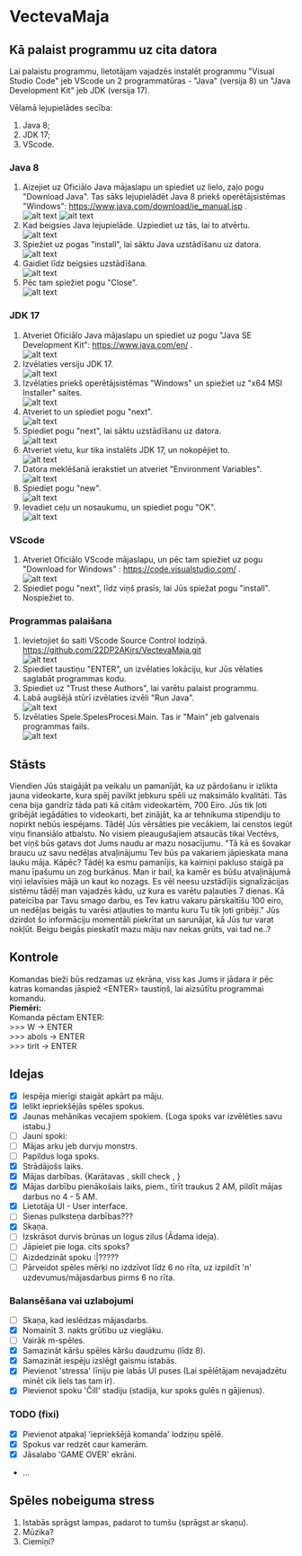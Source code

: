 # VectevaMaja

## Kā palaist programmu uz cita datora

Lai palaistu programmu, lietotājam vajadzēs instalēt programmu "Visual Studio Code" jeb VScode un 2 programmatūras - "Java" (versija 8) un "Java Development Kit" jeb JDK (versija 17).

Vēlamā lejupielādes secība:
1. Java 8;
2. JDK 17;
3. VScode.

### Java 8
1. Aizejiet uz Oficiālo Java mājaslapu un spiediet uz lielo, zaļo pogu "Download Java". Tas sāks lejupielādēt Java 8 priekš operētājsistēmas "Windows": https://www.java.com/download/ie_manual.jsp . <br> 
![alt text](Citifaili/image-2.png)
![alt text](Citifaili/image-1.png)
2. Kad beigsies Java lejupielāde. Uzpiediet uz tās, lai to atvērtu. <br> 
![alt text](Citifaili/image-3.png)
3. Spiežiet uz pogas "install", lai sāktu Java uzstādīšanu uz datora. <br>
![alt text](Citifaili/image-4.png)
4. Gaidiet līdz beigsies uzstādīšana. <br>
![alt text](Citifaili/image-5.png)
5. Pēc tam spiežiet pogu "Close". <br>
![alt text](Citifaili/image-6.png)

### JDK 17
1. Atveriet Oficiālo Java mājaslapu un spiediet uz pogu "Java SE Development Kit": https://www.java.com/en/ . <br>
![alt text](Citifaili/image-7.png)
2. Izvēlaties versiju JDK 17. <br>
![alt text](Citifaili/image-8.png)
3. Izvēlaties priekš operētājsistēmas "Windows" un spiežiet uz "x64 MSI Installer" saites. <br>
![alt text](Citifaili/image-9.png)
4. Atveriet to un spiediet pogu "next". <br>
![alt text](Citifaili/image-10.png)
5. Spiediet pogu "next", lai sāktu uzstādīšanu uz datora. <br>
![alt text](Citifaili/image-11.png)
6. Atveriet vietu, kur tika instalēts JDK 17, un nokopējiet to. <br>
![alt text](Citifaili/image-12.png)
7. Datora meklēšanā ierakstiet un atveriet "Environment Variables". <br>
![alt text](Citifaili/image-13.png)
8. Spiediet pogu "new". <br>
![alt text](Citifaili/image-14.png)
9. Ievadiet ceļu un nosaukumu, un spiediet pogu "OK". <br>
![alt text](Citifaili/image-15.png)

### VScode
1. Atveriet Oficiālo VScode mājaslapu, un pēc tam spiežiet uz pogu "Download for Windows" : https://code.visualstudio.com/ . <br>
![alt text](Citifaili/image-16.png)
2. Spiediet pogu "next", līdz viņš prasīs, lai Jūs spiežat pogu "install". Nospiežiet to. <br>

### Programmas palaišana
1. Ievietojiet šo saiti VScode Source Control lodziņā. https://github.com/22DP2AKirs/VectevaMaja.git <br>
![alt text](Citifaili/image-17.png)
2. Spiediet taustiņu "ENTER", un izvēlaties lokāciju, kur Jūs vēlaties saglabāt programmas kodu. <br>
3. Spiediet uz "Trust these Authors", lai varētu palaist programmu. <br>
4. Labā augšējā stūrī izvēlaties izvēli "Run Java". <br>
![alt text](Citifaili/image-18.png)
5. Izvēlaties Spele.SpelesProcesi.Main. Tas ir "Main" jeb galvenais programmas fails. <br>
![alt text](Citifaili/image-19.png)

## Stāsts

Viendien Jūs staigājāt pa veikalu un pamanījāt, ka uz pārdošanu ir izlikta jauna videokarte, kura spēj pavilkt jebkuru spēli uz maksimālo kvalitāti.
Tās cena bija gandrīz tāda pati kā citām videokartēm, 700 Eiro. Jūs tik ļoti gribējāt iegādāties to videokarti, bet zinājāt, ka ar tehnikuma stipendiju to nopirkt nebūs iespējams.
Tādēļ Jūs vērsāties pie vecākiem, lai censtos iegūt viņu finansiālo atbalstu. No visiem pieaugušajiem atsaucās tikai Vectēvs, bet viņš būs gatavs dot Jums naudu ar mazu nosacījumu.
"Tā kā es šovakar braucu uz savu nedēļas atvaļinājumu Tev būs pa vakariem jāpieskata mana lauku māja. Kāpēc? Tādēļ ka esmu pamanījis, ka kaimiņi pakluso staigā pa manu īpašumu un zog burkānus.
Man ir bail, ka kamēr es būšu atvaļinājumā viņi ielavīsies mājā un kaut ko nozags. Es vēl neesu uzstādījis signalizācijas sistēmu tādēļ man vajadzēs kādu, uz kura es varētu paļauties 7 dienas.
Kā pateicība par Tavu smago darbu, es Tev katru vakaru pārskaitīšu 100 eiro, un nedēļas beigās tu varēsi atļauties to mantu kuru Tu tik ļoti gribēji." Jūs dzirdot šo informāciju momentāli
piekrītat un sarunājat, kā Jūs tur varat nokļūt. Beigu beigās pieskatīt mazu māju nav nekas grūts, vai tad ne..?

## Kontrole

Komandas bieži būs redzamas uz ekrāna, viss kas Jums ir jādara ir pēc katras komandas jāspiež \<ENTER> taustiņš, lai aizsūtītu programmai komandu.<br> **Piemēri:**<br>Komanda pēctam ENTER: <br> >>> W -> ENTER <br>>>> abols -> ENTER <br>>>> tirit -> ENTER

## Idejas

- [x] Iespēja mierīgi staigāt apkārt pa māju.
- [x] Ielikt iepriekšējās spēles spokus.
- [x] Jaunas mehānikas vecajiem spokiem. {Loga spoks var izvēlēties savu istabu.}
- [ ] Jauni spoki:
- [ ] Mājas arku jeb durvju monstrs.
- [ ] Papildus loga spoks.
- [x] Strādājošs laiks.
- [x] Mājas darbības. {Karātavas , skill check , }
- [x] Mājas darbību pienākošais laiks, piem., tīrīt traukus 2 AM, pildīt mājas darbus no 4 - 5 AM.
- [x] Lietotāja UI - User interface.
- [ ] Sienas pulksteņa darbības???
- [x] Skaņa.
- [ ] Izskrāsot durvis brūnas un logus zilus (Ādama ideja).
- [ ] Jāpieiet pie loga. cits spoks?
- [ ] Aizdedzināt spoku :|?????
- [ ] Pārveidot spēles mērķi no izdzīvot līdz 6 no rīta, uz izpildīt 'n' uzdevumus/mājasdarbus pirms 6 no rīta.

### Balansēšana vai uzlabojumi

- [ ] Skaņa, kad ieslēdzas mājasdarbs.
- [x] Nomainīt 3. nakts grūtību uz vieglāku.
- [ ] Vairāk m-spēles.
- [x] Samazināt kāršu spēles kāršu daudzumu (līdz 8).
- [x] Samazināt iespēju izslēgt gaismu istabās.
- [x] Pievienot 'stressa' līniju pie labās UI puses (Lai spēlētājam nevajadzētu minēt cik liels tas tam ir).
- [x] Pievienot spoku 'Čill' stadiju (stadija, kur spoks gulēs n gājienus).

### TODO (fixi)

- [x] Pievienot atpakaļ 'iepriekšējā komanda' lodziņu spēlē.
- [x] Spokus var redzēt caur kamerām.
- [x] Jāsalabo 'GAME OVER' ekrāni.
- ...

## Spēles nobeiguma stress

1. Istabās sprāgst lampas, padarot to tumšu (sprāgst ar skaņu).
2. Mūzika?
3. Ciemiņi?
